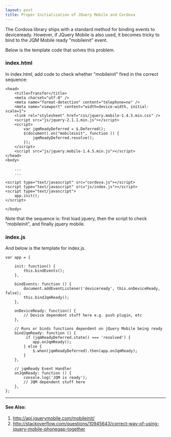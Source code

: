 ```yaml
---
layout: post
title: Proper Initialization of JQuery Mobile and Cordova
---
```


The Cordova library ships with a standard method for binding events to
deviceready. However, if JQuery Mobile is also used, it becomes tricky to bind
to the JQM Mobile ready "mobileinit" event.

Below is the template code that solves this problem.

### index.html

In index.html, add code to check whether "mobileinit" fired in the correct
sequence:

    <head>
        <title>Transfer</title>
        <meta charset="utf-8" />
        <meta name="format-detection" content="telephone=no" />    
        <meta name="viewport" content="width=device-width, initial-scale=1">
        <link rel="stylesheet" href="css/jquery.mobile-1.4.5.min.css" />
        <script src="js/jquery-2.1.1.min.js"></script>
        <script>
            var jqmReadyDeferred = $.Deferred();
            $(document).on("mobileinit", function () {
                jqmReadyDeferred.resolve();
            });
        </script>
        <script src="js/jquery.mobile-1.4.5.min.js"></script>
    </head>
    <body>

        ...
        ...

    <script type="text/javascript" src="cordova.js"></script>
    <script type="text/javascript" src="js/index.js"></script>
    <script type="text/javascript">
        app.init();
    </script>

    </body>


Note that the sequence is: first load jquery, then the script to check
"mobileinit", and finally jquery mobile.

### index.js

And below is the template for index.js.

    var app = {

        init: function() {
            this.bindEvents();
        },

        bindEvents: function () {
            document.addEventListener('deviceready', this.onDeviceReady, false);
            this.bindJqmReady();
        },

        onDeviceReady: function() {
            // Device dependent stuff here e.g. push plugin, etc
        },

        // Runs or binds functions dependent on jQuery Mobile being ready
        bindJqmReady: function () {
             if (jqmReadyDeferred.state() === 'resolved') {
                app.onJqmReady();
            } else {
                $.when(jqmReadyDeferred).then(app.onJqmReady);
            }
        },

        // jqmReady Event Handler
        onJqmReady: function () {
            console.log('JQM is ready');
            // JQM dependent stuff here 
        },
    };


----
#### See Also:
1. http://api.jquerymobile.com/mobileinit/
2. http://stackoverflow.com/questions/10945643/correct-way-of-using-jquery-mobile-phonegap-together
